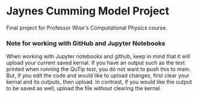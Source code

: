 # Jaynes Cumming Model Project
Final project for Professor Wise's Computational Physics course.

### Note for working with GitHub and Jupyter Notebooks
When working with Jupyter notebooks and github, keep in mind that it will upload your current saved kernal. If you have an output such as the text printed when running the QuTip test, you do not want to push this to main. But, if you edit the code and would like to upload changes, first clear your kernal and its outputs, then upload. In contrast, if you would like the output to be saved as well, upload the file without clearing the kernal.
